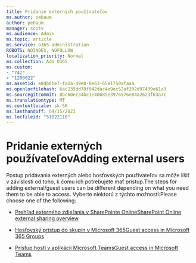 ```yaml
---
title: Pridanie externých používateľov
ms.author: pebaum
author: pebaum
manager: scotv
ms.audience: Admin
ms.topic: article
ms.service: o365-administration
ROBOTS: NOINDEX, NOFOLLOW
localization_priority: Normal
ms.collection: Adm_O365
ms.custom:
- "742"
- "1200022"
ms.assetid: e8db0be7-fa2a-49e0-8e63-65e1750afaaa
ms.openlocfilehash: 6ac235dd78f942dac4e9ec52af202d97439e61a3
ms.sourcegitcommit: 8bc60ec34bc1e40685e3976576e04a2623f63a7c
ms.translationtype: MT
ms.contentlocale: sk-SK
ms.lasthandoff: 04/15/2021
ms.locfileid: "51822110"
---
```

# <a name="adding-external-users"></a><span data-ttu-id="a6c4a-102">Pridanie externých používateľov</span><span class="sxs-lookup"><span data-stu-id="a6c4a-102">Adding external users</span></span>

<span data-ttu-id="a6c4a-103">Postup pridávania externých alebo hosťovských používateľov sa môže líšiť v závislosti od toho, k čomu ich potrebujete mať prístup.</span><span class="sxs-lookup"><span data-stu-id="a6c4a-103">The steps for adding external/guest users can be different depending on what you need them to be able to access.</span></span> <span data-ttu-id="a6c4a-104">Vyberte niektorú z týchto možností:</span><span class="sxs-lookup"><span data-stu-id="a6c4a-104">Please choose one of the following:</span></span>
  
- [<span data-ttu-id="a6c4a-105">Prehľad externého zdieľania v SharePointe Online</span><span class="sxs-lookup"><span data-stu-id="a6c4a-105">SharePoint Online external sharing overview</span></span>](https://docs.microsoft.com/sharepoint/external-sharing-overview)

- [<span data-ttu-id="a6c4a-106">Hosťovský prístup do skupín v Microsoft 365</span><span class="sxs-lookup"><span data-stu-id="a6c4a-106">Guest access in Microsoft 365 Groups</span></span>](https://support.office.com/article/guest-access-in-office-365-groups-bfc7a840-868f-4fd6-a390-f347bf51aff6)

- [<span data-ttu-id="a6c4a-107">Prístup hostí v aplikácii Microsoft Teams</span><span class="sxs-lookup"><span data-stu-id="a6c4a-107">Guest access in Microsoft Teams</span></span>](https://docs.microsoft.com/microsoftteams/guest-access-checklist)
